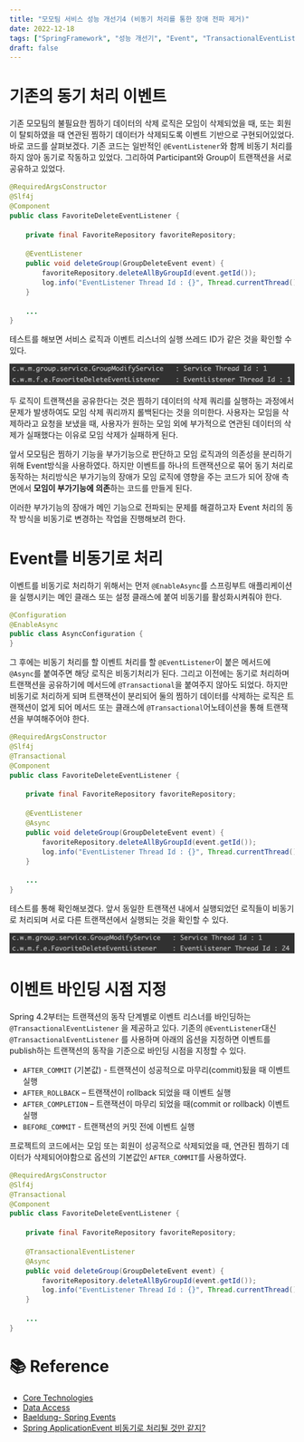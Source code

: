 ```yaml
---
title: "모모팀 서비스 성능 개선기4 (비동기 처리를 통한 장애 전파 제거)"
date: 2022-12-18
tags: ["SpringFramework", "성능 개선기", "Event", "TransactionalEventListener", "Async"]
draft: false
---
```

# 기존의 동기 처리 이벤트

기존 모모팀의 불필요한 찜하기 데이터의 삭제 로직은 모임이 삭제되었을 때, 또는 회원이 탈퇴하였을 때 연관된 찜하기 데이터가 삭제되도록 이벤트 기반으로 구현되어있었다. 바로 코드를 살펴보겠다. 기존 코드는 일반적인 `@EventListener`와 함께 비동기 처리를 하지 않아 동기로 작동하고 있었다. 그리하여 Participant와 Group이 트랜잭션을 서로 공유하고 있었다.

```java
@RequiredArgsConstructor
@Slf4j
@Component
public class FavoriteDeleteEventListener {

    private final FavoriteRepository favoriteRepository;

    @EventListener
    public void deleteGroup(GroupDeleteEvent event) {
        favoriteRepository.deleteAllByGroupId(event.getId());
        log.info("EventListener Thread Id : {}", Thread.currentThread().getId());
    }

    ...
}
```

테스트를 해보면 서비스 로직과 이벤트 리스너의 실행 쓰레드 ID가 같은 것을 확인할 수 있다.

![Untitled](image/20221218-모모팀-서비스성능-개선기4/img.png)

두 로직이 트랜잭션을 공유한다는 것은 찜하기 데이터의 삭제 쿼리를 실행하는 과정에서 문제가 발생하여도 모임 삭제 쿼리까지 롤백된다는 것을 의미한다. 사용자는 모임을 삭제하라고 요청을 보냈을 때, 사용자가 원하는 모임 외에 부가적으로 연관된 데이터의 삭제가 실패했다는 이유로 모임 삭제가 실패하게 된다.

앞서 모모팀은 찜하기 기능을 부가기능으로 판단하고 모임 로직과의 의존성을 분리하기 위해 Event방식을 사용하였다. 하지만 이벤트를 하나의 트랜잭션으로 묶어 동기 처리로 동작하는 처리방식은 부가기능의 장애가 모임 로직에 영향을 주는 코드가 되어 장애 측면에서 **모임이 부가기능에 의존**하는 코드를 만들게 된다.

이러한 부가기능의 장애가 메인 기능으로 전파되는 문제를 해결하고자 Event 처리의 동작 방식을 비동기로 변경하는 작업을 진행해보려 한다.

# Event를 비동기로 처리

이벤트를 비동기로 처리하기 위해서는 먼저 `@EnableAsync`를 스프링부트 애플리케이션을 실행시키는 메인 클래스 또는 설정 클래스에 붙여 비동기를 활성화시켜줘야 한다.

```java
@Configuration
@EnableAsync
public class AsyncConfiguration {
}
```

그 후에는 비동기 처리를 할 이벤트 처리를 할 `@EventListener`이 붙은 메서드에 `@Async`를 붙여주면 해당 로직은 비동기처리가 된다. 그리고 이전에는 동기로 처리하며 트랜잭션을 공유하기에 메서드에 `@Transactional`을 붙여주지 않아도 되었다. 하지만 비동기로 처리하게 되며 트랜잭션이 분리되어 둘의 찜하기 데이터를 삭제하는 로직은 트랜잭션이 없게 되어 메서드 또는 클래스에 `@Transactional`어노테이션을 통해 트랜잭션을 부여해주어야 한다.

```java
@RequiredArgsConstructor
@Slf4j
@Transactional
@Component
public class FavoriteDeleteEventListener {

    private final FavoriteRepository favoriteRepository;

    @EventListener
    @Async
    public void deleteGroup(GroupDeleteEvent event) {
        favoriteRepository.deleteAllByGroupId(event.getId());
        log.info("EventListener Thread Id : {}", Thread.currentThread().getId());
    }

    ...
}
```

테스트를 통해 확인해보겠다. 앞서 동일한 트랜잭션 내에서 실행되었던 로직들이 비동기로 처리되며 서로 다른 트랜잭션에서 실행되는 것을 확인할 수 있다.

![Untitled](image/20221218-모모팀-서비스성능-개선기4/img_1.png)

# 이벤트 바인딩 시점 지정

Spring 4.2부터는 트랜잭션의 동작 단계별로 이벤트 리스너를 바인딩하는 `@TransactionalEventListener` 을 제공하고 있다. 기존의 `@EventListener`대신 `@TransactionalEventListener` 를 사용하며 아래의 옵션을 지정하면 이벤트를 publish하는 트랜잭션의 동작을 기준으로 바인딩 시점을 지정할 수 있다.

- `AFTER_COMMIT` (기본값) - 트랜잭션이 성공적으로 마무리(commit)됬을 때 이벤트 실행
- `AFTER_ROLLBACK` – 트랜잭션이 rollback 되었을 때 이벤트 실행
- `AFTER_COMPLETION` – 트랜잭션이 마무리 되었을 때(commit or rollback) 이벤트 실행
- `BEFORE_COMMIT` - 트랜잭션의 커밋 전에 이벤트 실행

프로젝트의 코드에서는 모임 또는 회원이 성공적으로 삭제되었을 때, 연관된 찜하기 데이터가 삭제되어야함으로 옵션의 기본값인 `AFTER_COMMIT`를 사용하였다.

```java
@RequiredArgsConstructor
@Slf4j
@Transactional
@Component
public class FavoriteDeleteEventListener {

    private final FavoriteRepository favoriteRepository;

    @TransactionalEventListener
    @Async
    public void deleteGroup(GroupDeleteEvent event) {
        favoriteRepository.deleteAllByGroupId(event.getId());
        log.info("EventListener Thread Id : {}", Thread.currentThread().getId());
    }

    ...
}
```

# 📚 Reference

- [Core Technologies](https://docs.spring.io/spring-framework/docs/current/reference/html/core.html#context-functionality-events-async)
- [Data Access](https://docs.spring.io/spring-framework/docs/current/reference/html/data-access.html#transaction-event)
- [Baeldung- Spring Events](https://www.baeldung.com/spring-events#transaction-bound-events)
- [Spring ApplicationEvent 비동기로 처리될 것만 같지?](https://jeong-pro.tistory.com/238)

